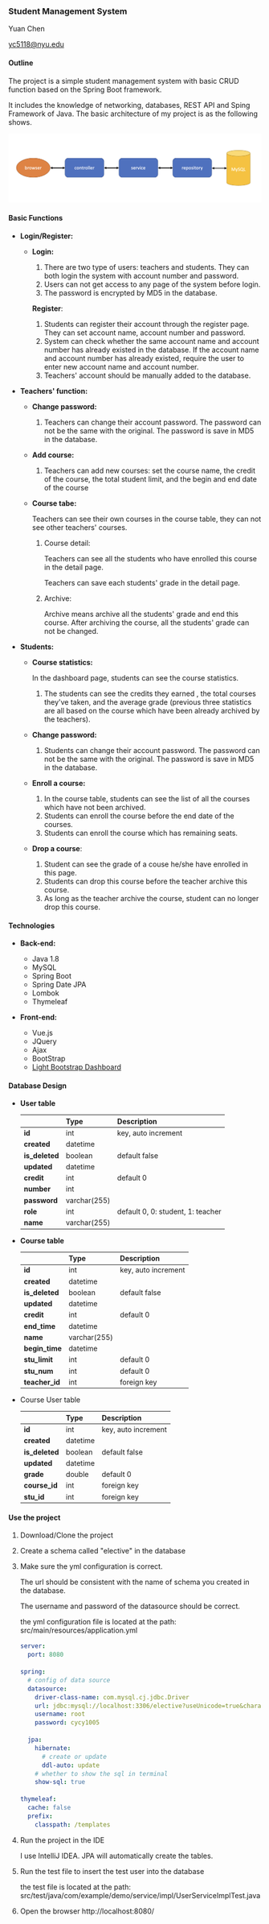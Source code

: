 ### Student Management System

Yuan Chen

yc5118@nyu.edu



#### Outline

The project is a simple student management system with basic CRUD function based on the Spring Boot framework.

It includes the knowledge of networking, databases, REST API and Sping Framework of Java. The basic architecture of my project is as the following shows. 

![image-20211211215212146](./doc/fig/arch.png)



#### Basic Functions

- **Login/Register:**

  - **Login:** 

    1. There are two type of users: teachers and students. They can both login the system with account number and password. 
    2. Users can not get access to any page of the system before login.
    3. The password is encrypted by MD5 in the database.

    **Register**: 

    1. Students can register their account through the register page. They can set account name, account number and password. 
    2. System can check whether the same account name and account number has already existed in the database. If the account name and account number has already existed, require the user to enter new account name and account number.
    3. Teachers' account should be manually added to the database.

    

- **Teachers' function:** 

  - **Change password:**

    1. Teachers can change their account password. The password can not be the same with the original. The password is save in MD5 in the database.

  - **Add course:**

    1. Teachers can add new courses: set the course name, the credit of the course, the total student limit, and the begin and end date of the course

  - **Course tabe:**

    Teachers can see their own courses in the course table, they can not see other teachers' courses.

    1. Course detail:

       Teachers can see all the students who have enrolled this course in the detail page.

       Teachers can save each students' grade in the detail page.

    2. Archive:

       Archive means archive all the students' grade and end this course. After archiving the course, all the students' grade can not be changed.

    

- **Students:**

  - **Course statistics:**

    In the dashboard page, students can see the course statistics. 

    1. The students can see the credits they earned , the total courses they've taken, and the average grade (previous three statistics are all based on the course which have been already archived by the teachers).

  - **Change password:**

    1. Students can change their account password. The password can not be the same with the original. The password is save in MD5 in the database.

  - **Enroll a course:**

    1. In the course table, students can see the list of all the courses which have not been archived.
    2. Students can enroll the course before the end date of the courses.
    3. Students can enroll the course which has remaining seats.

  - **Drop a course**:

    1. Student can see the grade of a couse he/she have enrolled in this page.
    2. Students can drop this course before the teacher archive this course.
    3. As long as the teacher archive the course, student can no longer drop this course.
  
    
    

#### Technologies

- **Back-end:**

  - Java 1.8
  - MySQL
  - Spring Boot
  - Spring Date JPA
  - Lombok
  - Thymeleaf

    

- **Front-end:** 

  - Vue.js
  - JQuery
  - Ajax
  - BootStrap
  - [Light Bootstrap Dashboard](https://github.com/creativetimofficial/light-bootstrap-dashboard)

  

#### Database Design

- **User table**

  |                 | Type         | Description                       |
  | :-------------- | :----------- | :-------------------------------- |
  | **id**          | int          | key, auto increment               |
  | **created**     | datetime     |                                   |
  | **is\_deleted** | boolean      | default false                     |
  | **updated**     | datetime     |                                   |
  | **credit**      | int          | default 0                         |
  | **number**      | int          |                                   |
  | **password**    | varchar(255) |                                   |
  | **role**        | int          | default 0, 0: student, 1: teacher |
  | **name**        | varchar(255) |                                   |

- **Course table**

  |                 | Type         | Description         |
  | :-------------- | :----------- | :------------------ |
  | **id**          | int          | key, auto increment |
  | **created**     | datetime     |                     |
  | **is\_deleted** | boolean      | default false       |
  | **updated**     | datetime     |                     |
  | **credit**      | int          | default 0           |
  | **end\_time**   | datetime     |                     |
  | **name**        | varchar(255) |                     |
  | **begin\_time** | datetime     |                     |
  | **stu\_limit**  | int          | default 0           |
  | **stu\_num**    | int          | default 0           |
  | **teacher\_id** | int          | foreign key         |

- Course User table

  |                 | **Type** | Description         |
  | :-------------- | :------- | :------------------ |
  | **id**          | int      | key, auto increment |
  | **created**     | datetime |                     |
  | **is\_deleted** | boolean  | default false       |
  | **updated**     | datetime |                     |
  | **grade**       | double   | default 0           |
  | **course\_id**  | int      | foreign key         |
  | **stu\_id**     | int      | foreign key         |



#### Use the project

1. Download/Clone the project

2. Create a schema called "elective" in the database

3. Make sure the yml configuration is correct. 

   The url should be consistent with the name of schema you created in the database.

   The username and password of the datasource should be correct. 

   the yml configuration file is located at the path: src/main/resources/application.yml

   ```yaml
   server:
     port: 8080
   
   spring:
     # config of data source
     datasource:
       driver-class-name: com.mysql.cj.jdbc.Driver
       url: jdbc:mysql://localhost:3306/elective?useUnicode=true&characterEncoding=utf-8
       username: root
       password: cycy1005
   
     jpa:
       hibernate:
         # create or update
         ddl-auto: update
       # whether to show the sql in terminal
       show-sql: true
   
   thymeleaf:
     cache: false
     prefix:
       classpath: /templates
   ```

4. Run the project in the IDE

   I use IntelliJ IDEA. JPA will automatically create the tables.

5. Run the test file to insert the test user into the database

   the test file is located at the path: src/test/java/com/example/demo/service/impl/UserServiceImplTest.java

6. Open the browser http://localhost:8080/




